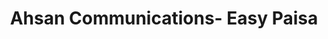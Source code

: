 ---
title: "Ahsan Communications- Easy Paisa"
url: /karachi/ahsan-communications-easy-paisa/
shop: Handy
---